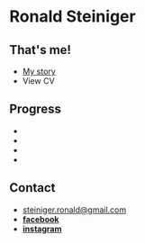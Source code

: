 # Ronald Steiniger

## That's me!

- [My story](https://github.com/RonaldRonno/english-for-designers/blob/main/03-aboutness/index.md)
- View CV

## Progress
-
-
-
-

## Contact

- steiniger.ronald@gmail.com
- **[facebook](https://www.facebook.com/ronald.steiniger)**
- **[instagram](https://www.instagram.com/ronald_steiniger/)**
